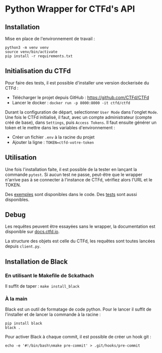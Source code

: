 # Python Wrapper for CTFd's API

## Installation
Mise en place de l'environnement de travail :
```shell
python3 -m venv venv 
source venv/bin/activate
pip install -r requirements.txt
```

## Initialisation du CTFd
Pour faire des tests, il est possible d'installer une version dockerisée du CTFd : 
- Télécharger le projet depuis GitHub : https://github.com/CTFd/CTFd
- Lancer le docker : `docker run -p 8000:8000 -it ctfd/ctfd`

Durant la configuration de départ, selectionner `User Mode` dans l'onglet `Mode`. Une fois le CTFd initialisé, il faut, 
avec un compte administrateur (compte créé de base), dans `Settings`, puis `Access Tokens`. Il faut ensuite générer un
token et le mettre dans les variables d'environnement : 
- Créer un fichier `.env` à la racine du projet
- Ajouter la ligne : `TOKEN=ctfd-votre-token`

## Utilisation
Une fois l'installation faite, il est possible de la tester en lançant la commande `pytest`. Si aucun test ne passe, 
peut-être que le wrapper n'arrive pas à se connecter à l'instance de CTFd, vérifiez alors l'URL et le TOKEN.

Des [exemples](./examples) sont disponibles dans le code. Des [tests](./tests) sont aussi disponibles. 

## Debug
Les requêtes peuvent être essayées sans le wrapper, la documentation est disponible sur 
[docs.ctfd.io](https://docs.ctfd.io/docs/api/redoc/).

La structure des objets est celle du CTFd, les requêtes sont toutes lancées depuis `client.py`.

## Installation de Black 
### En utilisant le Makefile de Sckathach
Il suffit de taper : `make install_black`

### À la main
Black est un outil de formatage de code python. Pour le lancer il suffit de l'installer et de lancer la commande à la
racine : 
```shell
pip install black 
black . 
```

Pour activer Black à chaque commit, il est possible de créer un hook git : 
```shell
echo -e '#!/bin/bash\nmake pre-commit' > .git/hooks/pre-commit
```

